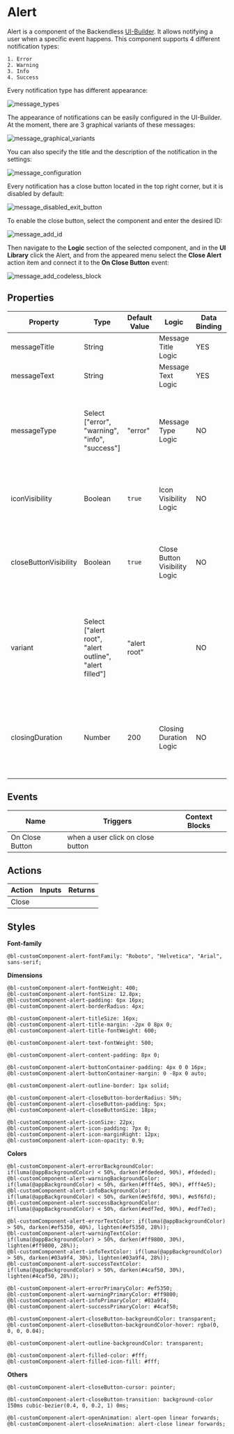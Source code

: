 # Alert

Alert is a component of the Backendless [UI-Builder](https://backendless.com/developers/#ui-builder). It allows notifying a user when a specific event happens. This component supports 4 different notification types:

    1. Error
    2. Warning
    3. Info
    4. Success

Every notification type has different appearance:

![message_types](https://user-images.githubusercontent.com/115621450/195358575-0eada315-be09-40f8-94c3-e53759f89c30.png)

The appearance of notifications can be easily configured in the UI-Builder. At the moment, there are 3 graphical variants of these messages:

![message_graphical_variants](https://user-images.githubusercontent.com/115621450/195362219-9e16708a-4d9d-4022-9c0e-f74e95f2b1dd.png)

You can also specify the title and the description of the notification in the settings:

![message_configuration](https://user-images.githubusercontent.com/115621450/195361003-ba6a90e4-6362-4c0a-8b08-85037b385a88.png)

Every notification has a close button located in the top right corner, but it is disabled by default:

![message_disabled_exit_button](https://user-images.githubusercontent.com/115621450/195366932-d4780a93-d6ee-4ab1-a541-2d4a07ff77a4.png)

To enable the close button, select the component and enter the desired ID:

![message_add_id](https://user-images.githubusercontent.com/115621450/195363670-59c3706d-15ef-4ead-bc82-7d644c164ba4.png)

Then navigate to the **Logic** section of the selected component, and in the **UI Library** click the Alert, and from the appeared menu select the **Close Alert** action item and connect it to the **On Close Button** event:

![message_add_codeless_block](https://user-images.githubusercontent.com/115621450/195363381-09d4b9ff-3d72-4ecb-9144-81721b3b2ccc.png)



## Properties

| Property              | Type                                                   | Default Value | Logic                         | Data Binding | UI Setting | Description                                                                                          |
|-----------------------|--------------------------------------------------------|---------------|-------------------------------|--------------|------------|------------------------------------------------------------------------------------------------------|
| messageTitle          | String                                                 |               | Message Title Logic           | YES          | YES        | the title of an alert message.                                                                       |
| messageText           | String                                                 |               | Message Text Logic            | YES          | YES        | the content of an alert message.                                                                     |
| messageType           | Select ["error", "warning", "info", "success"]         | "error"       | Message Type Logic            | NO           | YES        | this property allows selecting the alert type: error, warning, info, success.                        |
| iconVisibility        | Boolean                                                | `true`        | Icon Visibility Logic         | NO           | YES        | when enabled, the alert icon is displayed in the message.                                            |
| closeButtonVisibility | Boolean                                                | `true`        | Close Button Visibility Logic | NO           | YES        | when enabled, the alert message appears without the close button.                                    |
| variant               | Select ["alert root", "alert outline", "alert filled"] | "alert root"  |                               | NO           | YES        | this property allows selecting the graphical variant of an alert: root, alert outline, alert filled. |
| closingDuration       | Number                                                 | 200           | Closing Duration Logic        | NO           | YES        | allows specifying the animation speed in milliseconds when closing the alert.                        |

## Events

| Name            | Triggers                          | Context Blocks |
|-----------------|-----------------------------------|----------------|
| On Close Button | when a user click on close button |                |


## Actions

| Action | Inputs | Returns |
|--------|--------|---------|
| Close  |        |         |

## Styles

**Font-family**
````
@bl-customComponent-alert-fontFamily: "Roboto", "Helvetica", "Arial", sans-serif;
````

**Dimensions**
````
@bl-customComponent-alert-fontWeight: 400;
@bl-customComponent-alert-fontSize: 12.8px;
@bl-customComponent-alert-padding: 6px 16px;
@bl-customComponent-alert-borderRadius: 4px;

@bl-customComponent-alert-titleSize: 16px;
@bl-customComponent-alert-title-margin: -2px 0 8px 0;
@bl-customComponent-alert-title-fontWeight: 600;

@bl-customComponent-alert-text-fontWeight: 500;

@bl-customComponent-alert-content-padding: 8px 0;

@bl-customComponent-alert-buttonContainer-padding: 4px 0 0 16px;
@bl-customComponent-alert-buttonContainer-margin: 0 -8px 0 auto;

@bl-customComponent-alert-outline-border: 1px solid;

@bl-customComponent-alert-closeButton-borderRadius: 50%;
@bl-customComponent-alert-closeButton-padding: 5px;
@bl-customComponent-alert-closeButtonSize: 18px;

@bl-customComponent-alert-iconSize: 22px;
@bl-customComponent-alert-icon-padding: 7px 0;
@bl-customComponent-alert-icon-marginRight: 12px;
@bl-customComponent-alert-icon-opacity: 0.9;
````

**Colors**
````
@bl-customComponent-alert-errorBackgroundColor: if(luma(@appBackgroundColor) < 50%, darken(#fdeded, 90%), #fdeded);
@bl-customComponent-alert-warningBackgroundColor: if(luma(@appBackgroundColor) < 50%, darken(#fff4e5, 90%), #fff4e5);
@bl-customComponent-alert-infoBackgroundColor: if(luma(@appBackgroundColor) < 50%, darken(#e5f6fd, 90%), #e5f6fd);
@bl-customComponent-alert-successBackgroundColor: if(luma(@appBackgroundColor) < 50%, darken(#edf7ed, 90%), #edf7ed);

@bl-customComponent-alert-errorTextColor: if(luma(@appBackgroundColor) > 50%, darken(#ef5350, 40%), lighten(#ef5350, 28%));
@bl-customComponent-alert-warningTextColor: if(luma(@appBackgroundColor) > 50%, darken(#ff9800, 30%), lighten(#ff9800, 28%));
@bl-customComponent-alert-infoTextColor: if(luma(@appBackgroundColor) > 50%, darken(#03a9f4, 30%), lighten(#03a9f4, 28%));
@bl-customComponent-alert-successTextColor: if(luma(@appBackgroundColor) > 50%, darken(#4caf50, 30%), lighten(#4caf50, 28%));

@bl-customComponent-alert-errorPrimaryColor: #ef5350;
@bl-customComponent-alert-warningPrimaryColor: #ff9800;
@bl-customComponent-alert-infoPrimaryColor: #03a9f4;
@bl-customComponent-alert-successPrimaryColor: #4caf50;

@bl-customComponent-alert-closeButton-backgroundColor: transparent;
@bl-customComponent-alert-closeButton-backgroundColor-hover: rgba(0, 0, 0, 0.04);

@bl-customComponent-alert-outline-backgroundColor: transparent;

@bl-customComponent-alert-filled-color: #fff;
@bl-customComponent-alert-filled-icon-fill: #fff;
````

**Others**
````
@bl-customComponent-alert-closeButton-cursor: pointer;

@bl-customComponent-alert-closeButton-transition: background-color 150ms cubic-bezier(0.4, 0, 0.2, 1) 0ms;

@bl-customComponent-alert-openAnimation: alert-open linear forwards;
@bl-customComponent-alert-closeAnimation: alert-close linear forwards;
````

